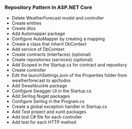 ﻿### Repository Pattern in ASP.NET Core

- Delete WeatherForecast model and controller
- Create entities
- Create dtos
- Add Automapper package
- Configure AutoMapper by creating a mapping
- Create a class that inherit DbContext
- Add service of DbContext
- Create contracts (interfaces) (optional)
- Create repositories (services) (optional)
- Add Scoped in the Startup.cs for contract and repository
- Create controller
- Edit the launchSettings.json of the Properties folder from weatherforecast to api/todos
- Add Swashbuckle package
- Configure Swagger UI in the Startup.cs
- Add Serilog Nuget packages
- Configure Serilog in the Program.cs
- Create a global exception handler in Startup.cs
- Add Test project and xunit packages
- Add test C# file for each controller
- Add test for each HTTP method